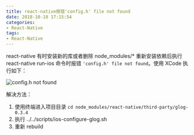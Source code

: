 ```yaml
---
title: react-native报错'config.h' file not found
date: 2018-10-18 17:15:54
categories: 
- React-Native
tags:
- React-Native
---
```

react-native 有时安装新的库或者删除 node_modules/* 重新安装依赖后执行 react-native run-ios 命令时报错 `'config.h' file not found`。使用 XCode 执行如下：

![config.h not found](/images/react-native/config.h_not_found.png)

解决方法：

1. 使用终端进入项目目录 `cd node_modules/react-native/third-party/glog-0.3.4`
2. 执行 ../../scripts/ios-configure-glog.sh
3. 重新 rebuild
